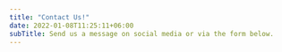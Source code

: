 ```yaml
---
title: "Contact Us!"
date: 2022-01-08T11:25:11+06:00
subTitle: Send us a message on social media or via the form below.
---
```


